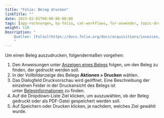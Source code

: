 ```yaml
---
title: "Folio: Beleg drucken"
linkTitle: ""
date: 2023-02-01T00:00:00-00:00
tags: [app-rechnungen, by-folio, cat-workflows, for-anwender, topic-drucken]
weight: 110
Description: "
    Quellen: [Folio](https://docs.folio.org/docs/acquisitions/invoices/#printing-a-voucher) & [GBV](https://info.gbv.de/display/FOLIOGBVEXTERN/Folio:+Beleg+drucken)
    "
---
```


Um einen Beleg auszudrucken, folgendermaßen vorgehen:

1.  Den Anweisungen unter [Anzeigen eines Belegs](https://info.gbv.de/display/FOLIOGBVEXTERN/Folio%3A+Beleg+anzeigen) folgen, um den Beleg zu finden, der gedruckt werden soll.
2.  In der Vollbildanzeige des Belegs **Aktionen > Drucken** wählen.
3.  Das Dialogfeld Druckvorschau wird geöffnet. Eine Beschreibung der einzelnen Felder in der Druckansicht des Belegs ist unter [Beleginformationen](https://info.gbv.de/display/FOLIOGBVEXTERN/Folio%3A+Beleg+anzeigen) zu finden.
4.  Auf die Dropdown-Liste Ziel klicken, um auszuwählen, ob der Beleg gedruckt oder als PDF-Datei gespeichert werden soll.
5.  Auf Speichern oder Drucken klicken, je nachdem, welches Ziel gewählt wurde.
